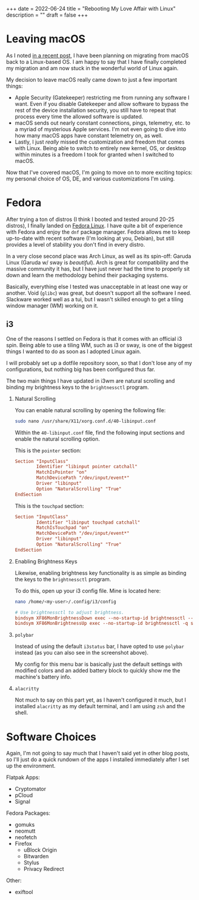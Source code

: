 +++
date = 2022-06-24
title = "Rebooting My Love Affair with Linux"
description = ""
draft = false
+++

# Leaving macOS

As I noted [in a recent post](../foss-macos-apps), I have been planning
on migrating from macOS back to a Linux-based OS. I am happy to say that
I have finally completed my migration and am now stuck in the wonderful
world of Linux again.

My decision to leave macOS really came down to just a few important
things:

- Apple Security (Gatekeeper) restricting me from running any software I want.
  Even if you disable Gatekeeper and allow software to bypass the rest of the
  device installation security, you still have to repeat that process every time
  the allowed software is updated.
- macOS sends out nearly constant connections, pings, telemetry, etc. to a
  myriad of mysterious Apple services. I'm not even going to dive into how many
  macOS apps have constant telemetry on, as well.
- Lastly, I just *really* missed the customization and freedom that comes with
  Linux. Being able to switch to entirely new kernel, OS, or desktop within
  minutes is a freedom I took for granted when I switched to macOS.

Now that I've covered macOS, I'm going to move on to more exciting
topics: my personal choice of OS, DE, and various customizations I'm
using.

# Fedora

After trying a ton of distros (I think I booted and tested around 20-25
distros), I finally landed on [Fedora Linux](https://getfedora.org/). I
have quite a bit of experience with Fedora and enjoy the
`dnf` package manager. Fedora allows me to keep up-to-date
with recent software (I'm looking at you, Debian), but still provides a
level of stability you don't find in every distro.

In a very close second place was Arch Linux, as well as its spin-off:
Garuda Linux (Garuda w/ sway is *beautiful*). Arch is great for
compatibility and the massive community it has, but I have just never
had the time to properly sit down and learn the methodology behind their
packaging systems.

Basically, everything else I tested was unacceptable in at least one way
or another. Void (`glibc`) was great, but doesn't support
all the software I need. Slackware worked well as a tui, but I wasn't
skilled enough to get a tiling window manager (WM) working on it.

## i3

One of the reasons I settled on Fedora is that it comes with an official
i3 spin. Being able to use a tiling WM, such as i3 or sway, is one of
the biggest things I wanted to do as soon as I adopted Linux again.

I will probably set up a dotfile repository soon, so that I don't lose
any of my configurations, but nothing big has been configured thus far.

The two main things I have updated in i3wm are natural scrolling and
binding my brightness keys to the `brightnessctl` program.

1.  Natural Scrolling

    You can enable natural scrolling by opening the following file:

    ```sh
    sudo nano /usr/share/X11/xorg.conf.d/40-libinput.conf
    ```

    Within the `40-libinput.conf` file, find the following
    input sections and enable the natural scrolling option.

    This is the `pointer` section:

    ``` conf
    Section "InputClass"
            Identifier "libinput pointer catchall"
            MatchIsPointer "on"
            MatchDevicePath "/dev/input/event*"
            Driver "libinput"
            Option "NaturalScrolling" "True"
    EndSection
    ```

    This is the `touchpad` section:

    ``` conf
    Section "InputClass"
            Identifier "libinput touchpad catchall"
            MatchIsTouchpad "on"
            MatchDevicePath "/dev/input/event*"
            Driver "libinput"
            Option "NaturalScrolling" "True"
    EndSection
    ```

2.  Enabling Brightness Keys

    Likewise, enabling brightness key functionality is as simple as
    binding the keys to the `brightnessctl` program.

    To do this, open up your i3 config file. Mine is located here:

    ```sh
    nano /home/<my-user>/.config/i3/config
    ```

    ``` conf
    # Use brightnessctl to adjust brightness.
    bindsym XF86MonBrightnessDown exec --no-startup-id brightnessctl --min-val=2 -q set 3%-
    bindsym XF86MonBrightnessUp exec --no-startup-id brightnessctl -q set 3%+
    ```

3.  `polybar`

    Instead of using the default `i3status` bar, I have opted
    to use `polybar` instead (as you can also see in the
    screenshot above).

    My config for this menu bar is basically just the default settings
    with modified colors and an added battery block to quickly show me
    the machine's battery info.

4.  `alacritty`

    Not much to say on this part yet, as I haven't configured it much,
    but I installed `alacritty` as my default terminal, and I
    am using `zsh` and the shell.

# Software Choices

Again, I'm not going to say much that I haven't said yet in other blog
posts, so I'll just do a quick rundown of the apps I installed
immediately after I set up the environment.

Flatpak Apps:

- Cryptomator
- pCloud
- Signal

Fedora Packages:

- gomuks
- neomutt
- neofetch
- Firefox
    - uBlock Origin
    - Bitwarden
    - Stylus
    - Privacy Redirect

Other:

- exiftool
